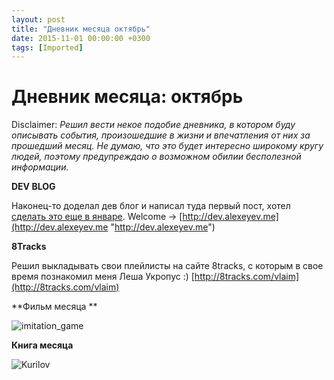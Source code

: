 ```yaml
---
layout: post
title: "Дневник месяца октябрь"
date: 2015-11-01 00:00:00 +0300
tags: [Imported]
---
```

# Дневник месяца: октябрь

Disclaimer:
_Решил вести некое подобие дневника, в котором буду описывать события, произошедшие в жизни и впечатления от них за прошедший месяц. Не думаю, что это будет интересно широкому кругу людей, поэтому предупреждаю о возможном обилии бесполезной информации._

**DEV BLOG**

Наконец-то доделал дев блог и написал туда первый пост, хотел [сделать это еще в январе](https://blog.alexeyev.me/2015/02/diary-jan/ "Дневник месяца: январь"). Welcome -> [http://dev.alexeyev.me](http://dev.alexeyev.me "http://dev.alexeyev.me")

**8Tracks**

Решил выкладывать свои плейлисты на сайте 8tracks, c которым в свое время познакомил меня Леша Укропус :) [http://8tracks.com/vlaim](http://8tracks.com/vlaim)

**Фильм месяца **

![imitation_game](https://vlaim.s3.amazonaws.com/uploads/2015/11/imitation_game.jpg)

**Книга месяца**

![Kurilov](https://vlaim.s3.amazonaws.com/uploads/2015/11/Kurilov-760x1024.jpg)